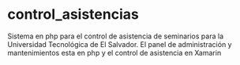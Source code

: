 # control_asistencias
Sistema en php para el control de asistencia de seminarios para la Universidad Tecnológica de El Salvador. 
El panel de administración y mantenimientos esta en php y el control de asistencia en Xamarin 
